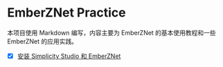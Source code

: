 # EmberZNet Practice

本项目使用 Markdown 编写，内容主要为 EmberZNet 的基本使用教程和一些 EmberZNet 的应用实践。

* [x] [安装 Simplicity Studio 和 EmberZNet](./install_simplicity_studio_and_emberznet/doc.md)
